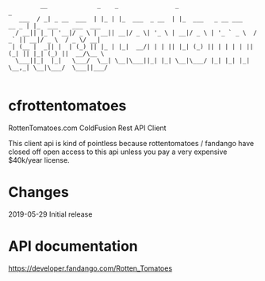 ```
         __              _    _                _                            _                    
   ___  / _| _ __  ___  | |_ | |_  ___  _ __  | |_  ___   _ __ ___    __ _ | |_  ___    ___  ___ 
  / __|| |_ | '__|/ _ \ | __|| __|/ _ \| '_ \ | __|/ _ \ | '_ ` _ \  / _` || __|/ _ \  / _ \/ __|
 | (__ |  _|| |  | (_) || |_ | |_|  __/| | | || |_| (_) || | | | | || (_| || |_| (_) ||  __/\__ \
  \___||_|  |_|   \___/  \__| \__|\___||_| |_| \__|\___/ |_| |_| |_| \__,_| \__|\___/  \___||___/
  
```
# cfrottentomatoes
RottenTomatoes.com ColdFusion Rest API Client

This client api is kind of pointless because rottentomatoes / fandango have closed off open access to this api unless you pay a very expensive $40k/year license.

# Changes
2019-05-29 Initial release

# API documentation
https://developer.fandango.com/Rotten_Tomatoes

